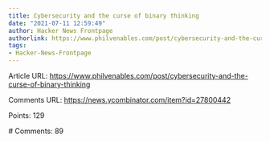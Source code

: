 ```yaml
---
title: Cybersecurity and the curse of binary thinking
date: "2021-07-11 12:59:49"
author: Hacker News Frontpage
authorlink: https://www.philvenables.com/post/cybersecurity-and-the-curse-of-binary-thinking
tags:
- Hacker-News-Frontpage
---
```


<p>Article URL: <a href="https://www.philvenables.com/post/cybersecurity-and-the-curse-of-binary-thinking">https://www.philvenables.com/post/cybersecurity-and-the-curse-of-binary-thinking</a></p>
<p>Comments URL: <a href="https://news.ycombinator.com/item?id=27800442">https://news.ycombinator.com/item?id=27800442</a></p>
<p>Points: 129</p>
<p># Comments: 89</p>

